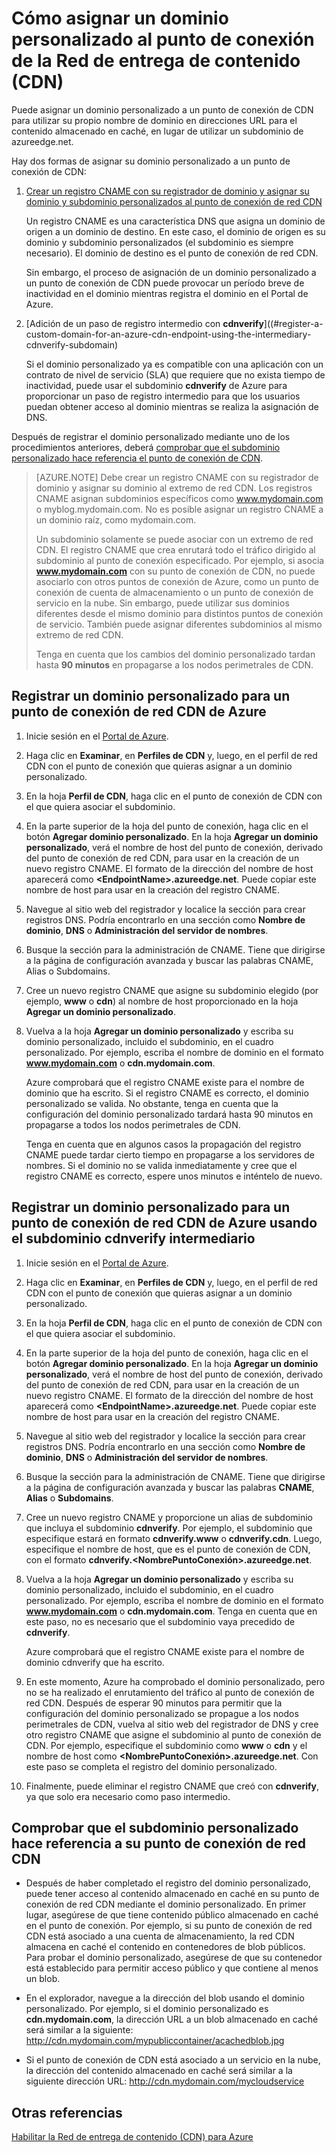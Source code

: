 <properties 
	 pageTitle="Asignación del contenido de la Red de entrega de contenido (CDN) a un dominio personalizado" 
	 description="Este tema muestra cómo asignar contenido de la red CDN a un dominio personalizado" 
	 services="cdn" 
	 documentationCenter="" 
	 authors="camsoper" 
	 manager="dwrede" 
	 editor=""/>
<tags 
	 ms.service="cdn" 
	 ms.workload="media" 
	 ms.tgt_pltfrm="na" 
	 ms.devlang="na" 
	 ms.topic="article" 
	 ms.date="01/22/2016" 
	 ms.author="casoper"/>

# Cómo asignar un dominio personalizado al punto de conexión de la Red de entrega de contenido (CDN)
Puede asignar un dominio personalizado a un punto de conexión de CDN para utilizar su propio nombre de dominio en direcciones URL para el contenido almacenado en caché, en lugar de utilizar un subdominio de azureedge.net.

Hay dos formas de asignar su dominio personalizado a un punto de conexión de CDN:

1. [Crear un registro CNAME con su registrador de dominio y asignar su dominio y subdominio personalizados al punto de conexión de red CDN](#register-a-custom-domain-for-an-azure-cdn-endpoint) 
	
	Un registro CNAME es una característica DNS que asigna un dominio de origen a un dominio de destino. En este caso, el dominio de origen es su dominio y subdominio personalizados (el subdominio es siempre necesario). El dominio de destino es el punto de conexión de red CDN.

	Sin embargo, el proceso de asignación de un dominio personalizado a un punto de conexión de CDN puede provocar un período breve de inactividad en el dominio mientras registra el dominio en el Portal de Azure.
     
2. [Adición de un paso de registro intermedio con **cdnverify**]((#register-a-custom-domain-for-an-azure-cdn-endpoint-using-the-intermediary-cdnverify-subdomain)

	Si el dominio personalizado ya es compatible con una aplicación con un contrato de nivel de servicio (SLA) que requiere que no exista tiempo de inactividad, puede usar el subdominio **cdnverify** de Azure para proporcionar un paso de registro intermedio para que los usuarios puedan obtener acceso al dominio mientras se realiza la asignación de DNS.

Después de registrar el dominio personalizado mediante uno de los procedimientos anteriores, deberá [comprobar que el subdominio personalizado hace referencia el punto de conexión de CDN](#verify-that-the-custom-subdomain-references-your-cdn-endpoint).

> [AZURE.NOTE] Debe crear un registro CNAME con su registrador de dominio y asignar su dominio al extremo de red CDN. Los registros CNAME asignan subdominios específicos como www.mydomain.com o myblog.mydomain.com. No es posible asignar un registro CNAME a un dominio raíz, como mydomain.com.
>    
> Un subdominio solamente se puede asociar con un extremo de red CDN. El registro CNAME que crea enrutará todo el tráfico dirigido al subdominio al punto de conexión especificado. Por ejemplo, si asocia **www.mydomain.com** con su punto de conexión de CDN, no puede asociarlo con otros puntos de conexión de Azure, como un punto de conexión de cuenta de almacenamiento o un punto de conexión de servicio en la nube. Sin embargo, puede utilizar sus dominios diferentes desde el mismo dominio para distintos puntos de conexión de servicio. También puede asignar diferentes subdominios al mismo extremo de red CDN.
>
> Tenga en cuenta que los cambios del dominio personalizado tardan hasta **90 minutos** en propagarse a los nodos perimetrales de CDN.

## Registrar un dominio personalizado para un punto de conexión de red CDN de Azure

1.	Inicie sesión en el [Portal de Azure](https://portal.azure.com/).
2.	Haga clic en **Examinar**, en **Perfiles de CDN** y, luego, en el perfil de red CDN con el punto de conexión que quieras asignar a un dominio personalizado.  
3.	En la hoja **Perfil de CDN**, haga clic en el punto de conexión de CDN con el que quiera asociar el subdominio.
4.	En la parte superior de la hoja del punto de conexión, haga clic en el botón **Agregar dominio personalizado**. En la hoja **Agregar un dominio personalizado**, verá el nombre de host del punto de conexión, derivado del punto de conexión de red CDN, para usar en la creación de un nuevo registro CNAME. El formato de la dirección del nombre de host aparecerá como **&lt;EndpointName>.azureedge.net**. Puede copiar este nombre de host para usar en la creación del registro CNAME.  
5.	Navegue al sitio web del registrador y localice la sección para crear registros DNS. Podría encontrarlo en una sección como **Nombre de dominio**, **DNS** o **Administración del servidor de nombres**.
6.	Busque la sección para la administración de CNAME. Tiene que dirigirse a la página de configuración avanzada y buscar las palabras CNAME, Alias o Subdomains.
7.	Cree un nuevo registro CNAME que asigne su subdominio elegido (por ejemplo, **www** o **cdn**) al nombre de host proporcionado en la hoja **Agregar un dominio personalizado**.
8.	Vuelva a la hoja **Agregar un dominio personalizado** y escriba su dominio personalizado, incluido el subdominio, en el cuadro personalizado. Por ejemplo, escriba el nombre de dominio en el formato **www.mydomain.com** o **cdn.mydomain.com**.   

	Azure comprobará que el registro CNAME existe para el nombre de dominio que ha escrito. Si el registro CNAME es correcto, el dominio personalizado se valida. No obstante, tenga en cuenta que la configuración del dominio personalizado tardará hasta 90 minutos en propagarse a todos los nodos perimetrales de CDN.

	Tenga en cuenta que en algunos casos la propagación del registro CNAME puede tardar cierto tiempo en propagarse a los servidores de nombres. Si el dominio no se valida inmediatamente y cree que el registro CNAME es correcto, espere unos minutos e inténtelo de nuevo.


## Registrar un dominio personalizado para un punto de conexión de red CDN de Azure usando el subdominio cdnverify intermediario  

1. Inicie sesión en el [Portal de Azure](https://portal.azure.com/).
2. Haga clic en **Examinar**, en **Perfiles de CDN** y, luego, en el perfil de red CDN con el punto de conexión que quieras asignar a un dominio personalizado.  
3. En la hoja **Perfil de CDN**, haga clic en el punto de conexión de CDN con el que quiera asociar el subdominio.
4. En la parte superior de la hoja del punto de conexión, haga clic en el botón **Agregar dominio personalizado**. En la hoja **Agregar un dominio personalizado**, verá el nombre de host del punto de conexión, derivado del punto de conexión de red CDN, para usar en la creación de un nuevo registro CNAME. El formato de la dirección del nombre de host aparecerá como **&lt;EndpointName>.azureedge.net**. Puede copiar este nombre de host para usar en la creación del registro CNAME.
5. Navegue al sitio web del registrador y localice la sección para crear registros DNS. Podría encontrarlo en una sección como **Nombre de dominio**, **DNS** o **Administración del servidor de nombres**.
6. Busque la sección para la administración de CNAME. Tiene que dirigirse a la página de configuración avanzada y buscar las palabras **CNAME**, **Alias** o **Subdomains**.
7. Cree un nuevo registro CNAME y proporcione un alias de subdominio que incluya el subdominio **cdnverify**. Por ejemplo, el subdominio que especifique estará en formato **cdnverify.www** o **cdnverify.cdn**. Luego, especifique el nombre de host, que es el punto de conexión de CDN, con el formato **cdnverify.&lt;NombrePuntoConexión>.azureedge.net**.
8. Vuelva a la hoja **Agregar un dominio personalizado** y escriba su dominio personalizado, incluido el subdominio, en el cuadro personalizado. Por ejemplo, escriba el nombre de dominio en el formato **www.mydomain.com** o **cdn.mydomain.com**. Tenga en cuenta que en este paso, no es necesario que el subdominio vaya precedido de **cdnverify**.  

	Azure comprobará que el registro CNAME existe para el nombre de dominio cdnverify que ha escrito.
9. En este momento, Azure ha comprobado el dominio personalizado, pero no se ha realizado el enrutamiento del tráfico al punto de conexión de red CDN. Después de esperar 90 minutos para permitir que la configuración del dominio personalizado se propague a los nodos perimetrales de CDN, vuelva al sitio web del registrador de DNS y cree otro registro CNAME que asigne el subdominio al punto de conexión de CDN. Por ejemplo, especifique el subdominio como **www** o **cdn** y el nombre de host como **&lt;NombrePuntoConexión>.azureedge.net**. Con este paso se completa el registro del dominio personalizado. 
10.	Finalmente, puede eliminar el registro CNAME que creó con **cdnverify**, ya que solo era necesario como paso intermedio.  


## Comprobar que el subdominio personalizado hace referencia a su punto de conexión de red CDN

- Después de haber completado el registro del dominio personalizado, puede tener acceso al contenido almacenado en caché en su punto de conexión de red CDN mediante el dominio personalizado. En primer lugar, asegúrese de que tiene contenido público almacenado en caché en el punto de conexión. Por ejemplo, si su punto de conexión de red CDN está asociado a una cuenta de almacenamiento, la red CDN almacena en caché el contenido en contenedores de blob públicos. Para probar el dominio personalizado, asegúrese de que su contenedor está establecido para permitir acceso público y que contiene al menos un blob.
- En el explorador, navegue a la dirección del blob usando el dominio personalizado. Por ejemplo, si el dominio personalizado es **cdn.mydomain.com**, la dirección URL a un blob almacenado en caché será similar a la siguiente: http://cdn.mydomain.com/mypubliccontainer/acachedblob.jpg

- Si el punto de conexión de CDN está asociado a un servicio en la nube, la dirección del contenido almacenado en caché será similar a la siguiente dirección URL: http://cdn.mydomain.com/mycloudservice

## Otras referencias

[Habilitar la Red de entrega de contenido (CDN) para Azure](./cdn-create-new-endpoint.md)

 

<!---HONumber=AcomDC_0128_2016-->